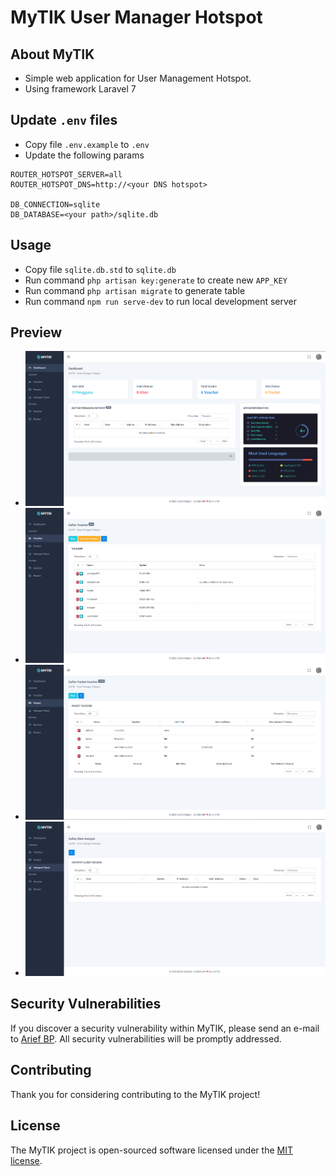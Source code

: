 # MyTIK User Manager Hotspot

## About MyTIK

- Simple web application for User Management Hotspot.
- Using framework Laravel 7

## Update `.env` files

- Copy file `.env.example` to `.env`
- Update the following params

```env
ROUTER_HOTSPOT_SERVER=all
ROUTER_HOTSPOT_DNS=http://<your DNS hotspot>

DB_CONNECTION=sqlite
DB_DATABASE=<your path>/sqlite.db
```

## Usage

- Copy file `sqlite.db.std` to `sqlite.db`
- Run command `php artisan key:generate` to create new `APP_KEY`
- Run command `php artisan migrate` to generate table
- Run command `npm run serve-dev` to run local development server

## Preview

- ![Dasboard](storage/app/media/Screenshot_001.png)
- ![Voucher](storage/app/media/Screenshot_002.png)
- ![Pakcet](storage/app/media/Screenshot_003.png)
- ![Hotspot Client](storage/app/media/Screenshot_004.png)

## Security Vulnerabilities

If you discover a security vulnerability within MyTIK, please send an e-mail to [Arief BP](mailto:archytech99@gmail.com). All security vulnerabilities will be promptly addressed.

## Contributing

Thank you for considering contributing to the MyTIK project!

## License

The MyTIK project is open-sourced software licensed under the [MIT license](https://opensource.org/licenses/MIT).
